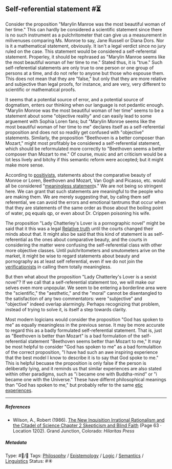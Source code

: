 ## Self-referential statement  #⏳

Consider the proposition "Marylin Manroe was the most beautiful woman of her time." This can hardly be considered a scientific statement since there is no such instrument as a pulchritometer that can give us a measurement in milivenuses comparing Ms. Monroe to say, Jane Russell or Diana Dors. Nor is it a mathematical statement, obviously. It isn't a legal verdict since no jury ruled on the case. This statement would be considered a self-referental statement. Properley, it should be rephrased as "Marylin Manroe seems like the most beautiful woman of her time to me." Stated thus, it is "true." Such self-referential statements are only true to one person or one group of persons at a time, and do not refer to anyone but those who espouse them. This does not mean that they are "false," but only that they are more relative and subjective than legal proofs, for instance, and are very, very different to scientific or mathematical proofs. 

It seems that a potential source of error, and a potential source of dogmatism, enters our thinking when our language is not pedantic enough. "Marylin Monroe was the most beautiful woman of her time" seems to be a statement about some "objective reality" and can easily lead to some arguement with Sophia Loren fans; but "Marylin Monroe seems like the most beautiful woman of her time to me" declares itself as a self-referential proposition and does not so readily get confused with "objective" statements. Similarly, the proposition "Beethoven is a better composer than Mozart," might most profitably be considered a self-referential statement, which should be reformulated more correctly to "Beethoven seems a better composer than Mozart to me." Of course, music and art criticism would be a lot less lively and bitchy if this semantic reform were accepted; but it might make more sense. 

According to [positivists](Logical%20positivism.md), statements about the comparative beauty of Monroe or Loren, Beethoven and Mozart, Van Gogh and Picasso, etc. would all be considered "[meaningless statement](Meaningless%20statement.md)s." We are not being so stringent here. We can grant that such statements are meaningful to the people who are making them. We are merely suggesting that, by callng them self referential, we can avoid the errors and emotional tantrums that occur when that they are statements of the same order as those about the boiling point of water, pq equals qp, or even about Dr. Crippen poisoning his wife.

The proposition "Lady Chatterley's Lover is a pornographic novel" might be said that it this was a legal [Relative truth](Relative%20truth.md) until the courts changed their minds about that. It might also be said that this kind of statement is as self-referential as the ones about comparative beauty, and the courts in considering the matter were confusing the self-referential class with other more objective classes. Until pulchritometers and smutometers arive on the market, it might be wise to regard statements about beauty and pornography as at least self referential, even if we do not join the [verificationists](Verificationism.md) in calling them totally meaningless. 

But then what about the proposition "Lady Chatterley's Lover is a sexist novel"? If we call that a self-referential statement too, we will make our selves even more unpopular. We seem to be entering a borderline area were the "scientific," the "aesthetic," and the "moral" cannot be disentangled to the satisfaction of any two commentators: were "subjective" and "objective" indeed overlap alarmingly. Perhaps recognizing that problem, instead of trying to solve it, is itself a step towards clarity. 

Most modern logicians would consider the proposition "God has spoken to me" as equally meaningless in the previous sense. It may be more accurate to regard this as a badly formulated self-referential statement. That is, just as "Beethoven is better than Mozart" is a bad formulation of the self-referential statement "Beethoven seems better than Mozart to me," It may be most helpful to consider "God has spoken to me" as a bad formulaltion of the correct proposition, "I have had such an awe inspiring experience that the best model I know to describe it is to say that God spoke to me." This is helpful becuase the proposition is only false if the person is deliberatly lying, and it reminds us that similar experiences are also stated within other paradigms, such as "i became one with Buddha-mind" or "i became one with the Universe." These have differnt philosophical meanings than "God has spoken to me," but probably refer to the same [etic experiences](Etic%20Reality.md).

---

##### References

* Wilson, A., Robert (1986). [The New Inquisition Irrational Rationalism and the Citadel of Science Chapter 2 Skepticism and Blind Faith](The%20New%20Inquisition%20Irrational%20Rationalism%20and%20the%20Citadel%20of%20Science%20Chapter%202%20Skepticism%20and%20Blind%20Faith.md) (Page 63 · Location 1202). Grand Junction, Colorado: *Hilaritas Press*

##### Metadata

Type: #🔵/🔵 
Tags: [Philosophy](Philosophy.md) / [Epistemology](Epistemology.md) / [Logic](Logic.md) / [Semantics](Semantics.md) / [Linguistics]()
Status: #☀️ 
